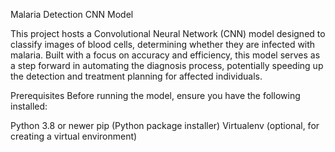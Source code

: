 Malaria Detection CNN Model

This project hosts a Convolutional Neural Network (CNN) model designed to classify images of blood cells, 
determining whether they are infected with malaria. Built with a focus on accuracy and efficiency, 
this model serves as a step forward in automating the diagnosis process, potentially speeding up the detection 
and treatment planning for affected individuals.

Prerequisites
Before running the model, ensure you have the following installed:

Python 3.8 or newer
pip (Python package installer)
Virtualenv (optional, for creating a virtual environment)
